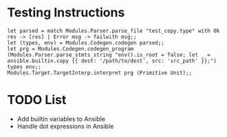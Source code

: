 # Testing Instructions
```
let parsed = match Modules.Parser.parse_file "test_copy.type" with Ok res -> [res] | Error msg -> failwith msg;;
let (types, env) = Modules.Codegen.codegen parsed;;
let prg = Modules.Codegen.codegen_program (Modules.Parser.parse_stmts_string "env().is_root = false; let _ = ansible.builtin.copy {{ dest: '/path/to/dest', src: 'src_path' }};") types env;;
Modules.Target.TargetInterp.interpret prg (Primitive Unit);;
```

# TODO List
- Add builtin variables to Ansible
- Handle dot expressions in Ansible
